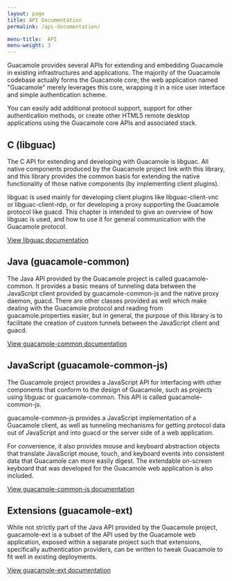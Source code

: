 ```yaml
---
layout: page 
title: API Documentation
permalink: /api-documentation/

menu-title:  API
menu-weight: 3
---
```


Guacamole provides several APIs for extending and embedding Guacamole in existing infrastructures and applications. The majority of the Guacamole codebase actually forms the Guacamole core; the web application named "Guacamole" merely leverages this core, wrapping it in a nice user interface and simple authentication scheme.

You can easily add additional protocol support, support for other authentication methods, or create other HTML5 remote desktop applications using the Guacamole core APIs and associated stack.

C (libguac)
----------------

The C API for extending and developing with Guacamole is libguac. All native components produced by the Guacamole project link with this library, and this library provides the common basis for extending the native functionality of those native components (by implementing client plugins).

libguac is used mainly for developing client plugins like libguac-client-vnc or libguac-client-rdp, or for developing a proxy supporting the Guacamole protocol like guacd. This chapter is intended to give an overview of how libguac is used, and how to use it for general communication with the Guacamole protocol.

[View libguac documentation](/doc/libguac)

Java (guacamole-common)
----------------------------------------

The Java API provided by the Guacamole project is called guacamole-common. It provides a basic means of tunneling data between the JavaScript client provided by guacamole-common-js and the native proxy daemon, guacd. There are other classes provided as well which make dealing with the Guacamole protocol and reading from guacamole.properties easier, but in general, the purpose of this library is to facilitate the creation of custom tunnels between the JavaScript client and guacd.

[View guacamole-common documentation](/doc/guacamole-common)

JavaScript (guacamole-common-js)
---------------------------------------------------

The Guacamole project provides a JavaScript API for interfacing with other components that conform to the design of Guacamole, such as projects using libguac or guacamole-common. This API is called guacamole-common-js.

guacamole-common-js provides a JavaScript implementation of a Guacamole client, as well as tunneling mechanisms for getting protocol data out of JavaScript and into guacd or the server side of a web application.

For convenience, it also provides mouse and keyboard abstraction objects that translate JavaScript mouse, touch, and keyboard events into consistent data that Guacamole can more easily digest. The extendable on-screen keyboard that was developed for the Guacamole web application is also included.

[View guacamole-common-js documentation](/doc/guacamole-common-js)

Extensions (guacamole-ext)
-----------------------------------------

While not strictly part of the Java API provided by the Guacamole project, guacamole-ext is a subset of the API used by the Guacamole web application, exposed within a separate project such that extensions, specifically authentication providers, can be written to tweak Guacamole to fit well in existing deployments.

[View guacamole-ext documentation](/doc/guacamole-ext)
